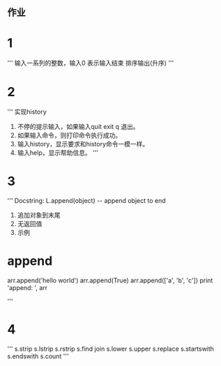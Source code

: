 
## 作业

# 1
'''
输入一系列的整数，输入0 表示输入结束
排序输出(升序)
'''


# 2
'''
实现history
1. 不停的提示输入，如果输入quit exit q 退出。
2. 如果输入命令，则打印命令执行成功。
3. 输入history，显示要求和history命令一模一样。
4. 输入help，显示帮助信息。
'''

# 3
'''
Docstring: L.append(object) -- append object to end
1. 追加对象到末尾
2. 无返回值
3. 示例

# append
arr.append('hello world')
arr.append(True)
arr.append(['a', 'b', 'c'])
print 'append: ', arr

'''

# 4
'''
s.strip
s.lstrip
s.rstrip
s.find
join
s.lower
s.upper
s.replace
s.startswith
s.endswith
s.count
'''

